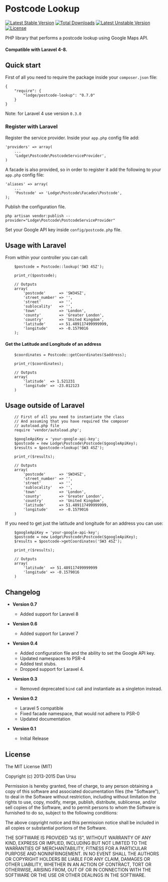Postcode Lookup
===============
[![Latest Stable Version](https://poser.pugx.org/lodge/postcode-lookup/v/stable.svg)](https://packagist.org/packages/lodge/postcode-lookup) [![Total Downloads](https://poser.pugx.org/lodge/postcode-lookup/downloads.svg)](https://packagist.org/packages/lodge/postcode-lookup) [![Latest Unstable Version](https://poser.pugx.org/lodge/postcode-lookup/v/unstable.svg)](https://packagist.org/packages/lodge/postcode-lookup) [![License](https://poser.pugx.org/lodge/postcode-lookup/license.svg)](https://packagist.org/packages/lodge/postcode-lookup)

PHP library that performs a postcode lookup using Google Maps API.

#### Compatible with Laravel 4-8.

## Quick start

First of all you need to require the package inside your `composer.json` file:

```
{
    "require": {
        "lodge/postcode-lookup": "0.7.0"
    }
}
```

Note: for Laravel 4 use version `0.3.0`

### Register with Laravel

Register the service provider. Inside your `app.php` config file add:

```
'providers' => array(
	...
	'Lodge\Postcode\PostcodeServiceProvider',
)
```

A facade is also provided, so in order to register it add the following to your `app.php` config file:

```
'aliases' => array(
	...
	'Postcode' => 'Lodge\Postcode\Facades\Postcode',
);
```

Publish the configuration file.
```
php artisan vendor:publish --provider="Lodge\Postcode\PostcodeServiceProvider"
```

Set your Google API key inside `config/postcode.php` file.

## Usage with Laravel

From within your controller you can call:

```
	$postcode = Postcode::lookup('SW3 4SZ');

	print_r($postcode);

	// Outputs
	array(
		'postcode'      => 'SW34SZ',
		'street_number' => '',
		'street'        => '',
		'sublocality'   => '',
		'town'          => 'London',
		'county'        => 'Greater London',
		'country'       => 'United Kingdom',
		'latitude'      => 51.489117499999999,
		'longitude'     => -0.1579016
	);
```

#### Get the Latitude and Longitude of an address

```
	$coordinates = Postcode::getCoordinates($address);

	print_r($coordinates);

	// Outputs
	array(
		'latitude'  => 1.521231
		'longitude' => -23.012123
	)

```

## Usage outside of Laravel

```
	// First of all you need to instantiate the class
	// And assuming that you have required the composer
	// autoload.php file
	require 'vendor/autoload.php';

    $googleApiKey = 'your-google-api-key';
	$postcode = new Lodge\Postcode\Postcode($googleApiKey);
	$results = $postcode->lookup('SW3 4SZ');

	print_r($results);

	// Outputs
	array(
		'postcode'      => 'SW34SZ',
		'street_number' => '',
		'street'        => '',
		'sublocality'   => '',
		'town'          => 'London',
		'county'        => 'Greater London',
		'country'       => 'United Kingdom',
		'latitude'      => 51.489117499999999,
		'longitude'     => -0.1579016
	)
```

If you need to get just the latitude and longitude for an address you can use:

```
    $googleApiKey = 'your-google-api-key';
	$postcode = new Lodge\Postcode\Postcode($googleApiKey);
	$results = $postcode->getCoordinates('SW3 4SZ');

	print_r($results);

	// Outputs
	array(
		'latitude'  => 51.489117499999999
		'longitude' => -0.1579016
	)
```

## Changelog
* **Version 0.7**
    * Added support for Laravel 8

* **Version 0.6**
    * Added support for Laravel 7

* **Version 0.4**
    * Added configuration file and the ability to set the Google API key.
    * Updated namespaces to PSR-4
    * Added test stubs.
    * Dropped support for Laravel 4.

* **Version 0.3**
	* Removed deprecated `bind` call and instantiate as a singleton instead.

* **Version 0.2**
	* Laravel 5 compatible
	* Fixed facade namespace, that would not adhere to PSR-0
	* Updated documentation

* **Version 0.1**
 	* Initial Release

## License

The MIT License (MIT)

Copyright (c) 2013-2015 Dan Ursu

Permission is hereby granted, free of charge, to any person obtaining a copy
of this software and associated documentation files (the "Software"), to deal
in the Software without restriction, including without limitation the rights
to use, copy, modify, merge, publish, distribute, sublicense, and/or sell
copies of the Software, and to permit persons to whom the Software is
furnished to do so, subject to the following conditions:

The above copyright notice and this permission notice shall be included in
all copies or substantial portions of the Software.

THE SOFTWARE IS PROVIDED "AS IS", WITHOUT WARRANTY OF ANY KIND, EXPRESS OR
IMPLIED, INCLUDING BUT NOT LIMITED TO THE WARRANTIES OF MERCHANTABILITY,
FITNESS FOR A PARTICULAR PURPOSE AND NONINFRINGEMENT. IN NO EVENT SHALL THE
AUTHORS OR COPYRIGHT HOLDERS BE LIABLE FOR ANY CLAIM, DAMAGES OR OTHER
LIABILITY, WHETHER IN AN ACTION OF CONTRACT, TORT OR OTHERWISE, ARISING FROM,
OUT OF OR IN CONNECTION WITH THE SOFTWARE OR THE USE OR OTHER DEALINGS IN
THE SOFTWARE.

